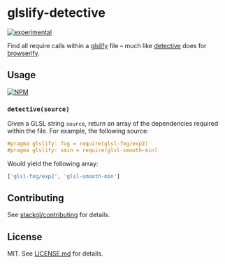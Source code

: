 # glslify-detective

[![experimental](http://badges.github.io/stability-badges/dist/experimental.svg)](http://github.com/badges/stability-badges)

Find all require calls within a [glslify](http://github.com/stackgl/glslify)
file – much like [detective](http://github.com/substack/detective) does for
[browserify](http://github.com/substack/node-browserify).

## Usage

[![NPM](https://nodei.co/npm/glslify-detective.png)](https://nodei.co/npm/glslify-detective/)

### `detective(source)`

Given a GLSL string `source`, return an array of the dependencies required
within the file. For example, the following source:

``` glsl
#pragma glslify: fog = require(glsl-fog/exp2)
#pragma glslify: smin = require(glsl-smooth-min)
```

Would yield the following array:

``` javascript
['glsl-fog/exp2', 'glsl-smooth-min']
```

## Contributing

See [stackgl/contributing](https://github.com/stackgl/contributing) for details.

## License

MIT. See [LICENSE.md](http://github.com/stackgl/glslify-detective/blob/master/LICENSE.md) for details.
